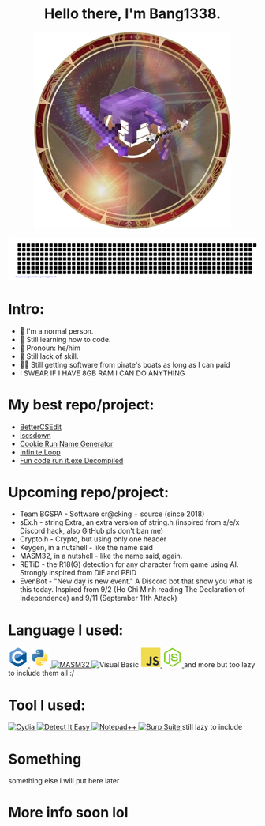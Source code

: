 <h1 align="center">
Hello there, I'm Bang1338.
</h1>

<p align="center">
  <img src="https://github.com/Bang1338/bang1338/blob/main/opcydiafp.png">
</p>

<p align="center">
<kbd>
  <img src="https://raw.githubusercontent.com/Bang1338/bang1338/main/gitartwork.svg">
</kbd>
</p>

# Intro:
- 🙂 I'm a normal person.
- 🌱 Still learning how to code.
- 👤 Pronoun: he/him
- 🙁 Still lack of skill.
- 🏴‍☠️ Still getting software from pirate's boats as long as I can paid
- I SWEAR IF I HAVE 8GB RAM I CAN DO ANYTHING

# My best repo/project:
- [BetterCSEdit](https://github.com/Bang1338/BetterCSEdit)
- [iscsdown](https://github.com/Bang1338/iscsdown)
- [Cookie Run Name Generator](https://github.com/Bang1338/Cookie-Run-Name-Generator)
- [Infinite Loop](https://github.com/Bang1338/Infinite-Loop)
- [Fun code run it.exe Decompiled](https://github.com/Bang1338/fun-code-run-it-exe-decompiled)
# Upcoming repo/project:
* Team BGSPA - Software cr@cking + source (since 2018)
* sEx.h - string Extra, an extra version of string.h (inspired from s/e/x Discord hack, also GitHub pls don't ban me)
* Crypto.h - Crypto, but using only one header
* Keygen, in a nutshell - like the name said
* MASM32, in a nutshell - like the name said, again.
* RETiD - the R18(G) detection for any character from game using AI. Strongly inspired from DiE and PEiD
* EvenBot - "New day is new event." A Discord bot that show you what is this today. Inspired from 9/2 (Ho Chi Minh reading The Declaration of Independence) and 9/11 (September 11th Attack)

# Language I used:
<a href="https://www.cprogramming.com/" target="_blank" rel="noreferrer"> <img src="https://raw.githubusercontent.com/devicons/devicon/master/icons/c/c-original.svg" alt="c" width="40" height="40"/> </a>
<a href="https://www.python.org" target="_blank" rel="noreferrer"> <img src="https://raw.githubusercontent.com/devicons/devicon/master/icons/python/python-original.svg" alt="python" width="40" height="40"/> </a>
<a href="https://www.masm32.com" target="_blank" rel="noreferrer"> <img src="https://docs.microsoft.com/en-us/cpp/media/index/logo-asm.svg?view=msvc-170" alt="MASM32" width="40" height="40"/> </a>
<img src="https://upload.wikimedia.org/wikipedia/commons/4/40/VB.NET_Logo.svg" alt="Visual Basic" width="40" height="40"/>
<a href="https://www.javascript.com" target="_blank" rel="noreferrer"> <img src="https://github.com/devicons/devicon/blob/master/icons/javascript/javascript-original.svg" alt="Javascript" width="40" height="40"/> </a>
<a href="https://nodejs.org/en" target="_blank" rel="noreferrer"> <img src="https://github.com/devicons/devicon/blob/master/icons/nodejs/nodejs-original.svg" alt="NodeJS" width="40" height="40"/> </a>
and more but too lazy to include them all :/

# Tool I used:
<a href="https://cydia.com" target="_blank" rel="noreferrer"> <img src="https://upload.wikimedia.org/wikipedia/commons/8/8b/Cydia_logo.png" alt="Cydia" width="40" height="40"/> </a>
<a href="https://github.com/horsicq/Detect-It-Easy" target="_blank" rel="noreferrer"> <img src="https://appimage.github.io/database/Detect_It_Easy/icons/256x256/die.png" alt="Detect It Easy" width="40" height="40"/> </a>
<a href="https://notepad-plus-plus.org" target="_blank" rel="noreferrer"> <img src="https://upload.wikimedia.org/wikipedia/commons/thumb/6/69/Notepad%2B%2B_Logo.svg/1200px-Notepad%2B%2B_Logo.svg.png" alt="Notepad++" width="40" height="40"/> </a>
<a href="https://portswigger.net/burp" target="_blank" rel="noreferrer"> <img src="https://taiwebs.com/upload/icons/burp-suite220-220.png" alt="Burp Suite" width="40" height="40"/> </a>
still lazy to include

# Something
something else i will put here later

# More info soon lol
